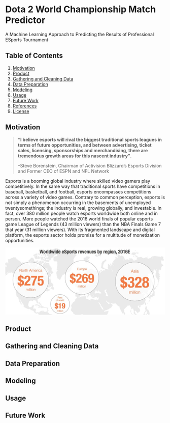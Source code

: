 # Dota 2 World Championship Match Predictor 
A Machine Learning Approach to Predicting the Results of Professional ESports Tournament

## Table of Contents
1. [Motivation](#motivation)
2. [Product](#product)
3. [Gathering and Cleaning Data](#gathering-and-cleaning-data)
4. [Data Preparation](#data-preparation)
5. [Modeling](#modeling)
6. [Usage](#usage)
7. [Future Work](#future-work)
8. [References](#references)
9. [License](#license)

## Motivation

>**“I believe esports will rival the biggest traditional sports leagues in terms of future opportunities, and between advertising, ticket sales, licensing, sponsorships and merchandising, there are tremendous growth areas for this nascent industry”**.
>
>–Steve Borenstein, Chairman of Activision Blizzard’s Esports Division and Former CEO of ESPN and NFL Network

Esports is a booming global industry where skilled video gamers play competitively. In the same way that traditional sports have competitions in baseball, basketball, and football, esports encompasses competitions across a variety of video games. Contrary to common perception, esports is not simply a phenomenon occurring in the basements of unemployed twentysomethings; the industry is real, growing globally, and investable. In fact, over 380 million people watch esports worldwide both online and in person. More people watched the 2016 world finals of popular esports game League of Legends (43 million viewers) than the NBA Finals Game 7 that year (31 million viewers). With its fragmented landscape and digital platform, the esports sector holds promise for a multitude of monetization opportunities.


![alt text](https://github.com/jonathanklinn/Dota-2-Predicator/blob/master/Images/Esports%20Growth%201.jpg)


## Product



## Gathering and Cleaning Data



## Data Preparation

## Modeling

## Usage

## Future Work



